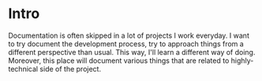 # Intro

Documentation is often skipped in a lot of projects I work everyday. I want to try document the development process, try to approach things from a different perspective than usual. This way, I'll learn a different way of doing. Moreover, this place will document various things that are related to highly-technical side of the project.
